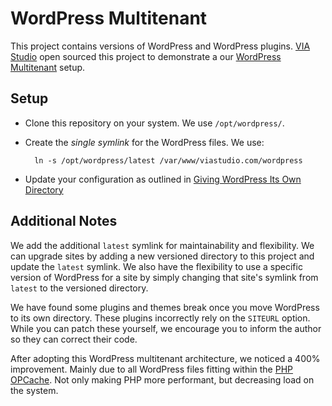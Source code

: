 # WordPress Multitenant
This project contains versions of WordPress and WordPress plugins. [VIA Studio](http://viastudio.com) open sourced this project to demonstrate a our [WordPress Multitenant](http://jason.pureconcepts.net/2013/04/updated-wordpress-multitenancy/) setup.

## Setup
- Clone this repository on your system. We use `/opt/wordpress/`.
- Create the *single symlink* for the WordPress files. We use:

        ln -s /opt/wordpress/latest /var/www/viastudio.com/wordpress

- Update your configuration as outlined in [Giving WordPress Its Own Directory](http://codex.wordpress.org/Giving_WordPress_Its_Own_Directory)

## Additional Notes
We add the additional `latest` symlink for maintainability and flexibility. We can upgrade sites by adding a new versioned directory to this project and update the `latest` symlink. We also have the flexibility to use a specific version of WordPress for a site by simply changing that site's symlink from `latest` to the versioned directory.

We have found some plugins and themes break once you move WordPress to its own directory. These plugins incorrectly rely on the `SITEURL` option. While you can patch these yourself, we encourage you to inform the author so they can correct their code.

After adopting this WordPress multitenant architecture, we noticed a 400% improvement. Mainly due to all WordPress files fitting within the [PHP OPCache](http://php.net/manual/en/intro.opcache.php). Not only making PHP more performant, but decreasing load on the system.